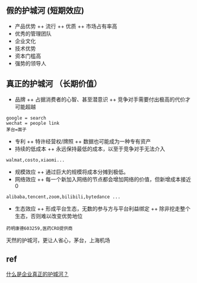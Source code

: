 ## 假的护城河 (短期效应)
+ 产品优势
++ 流行
++ 优质
++ 市场占有率高
+ 优秀的管理团队
+ 企业文化
+ 技术优势
+ 资本门槛高
+ 强势的领导人

## 真正的护城河 （长期价值）
+ 品牌
++ 占据消费者的心智、甚至潜意识
++ 竞争对手需要付出极高的代价才可能超越
```
google = search   
wechat = people link   
茅台=面子   
```
+ 专利
++ 特许经营权/牌照
++ 数据也可能成为一种专有资产
+ 持续的低成本
++ 永远保持最低的成本，以至于竞争对手无法介入
```
walmat,costo,xiaomi...
```
+ 规模效应
++ 通过巨大的规模将成本分摊到极低。
+ 网络效应
++ 每一个新加入网络的节点都会增加网络的价值，但新增成本接近0
```
alibaba,tencent,zoom,bilibili,bytedance ...
```
+ 生态效应
++ 形成平台生态，无数的参与方与平台利益绑定
++ 除非挖走整个生态，否则难以改变优势地位
```
药明康德603259,医药CRO提供商
```

天然的护城河，更让人省心，茅台，上海机场   
## ref
[什么是企业真正的护城河？](https://mp.weixin.qq.com/s?__biz=MzI3MjQyNzExOA==&mid=2247485798&idx=1&sn=3f4d7571f023f280a577215f283fbfe4&chksm=eb33f867dc447171fc8116e57f95da8acc06fe6456a9ed64af199ca636fafa8094287ab90842&mpshare=1&scene=1&srcid=1022Q0380Rs8XGbal8Snpbkf&sharer_sharetime=1603330939348&sharer_shareid=fd4e089cccc9c87fc598f4e238b1687f&exportkey=AiKez2iO9LJzWUqjNCBAFF0%3D&pass_ticket=cxm%2Brr2V0eWk35nOOU8zH7zquPrArFkoGKfZaPw4NRXM%2BJzpjCbp0kFTyOJ%2FHLFb&wx_header=0#rd)
